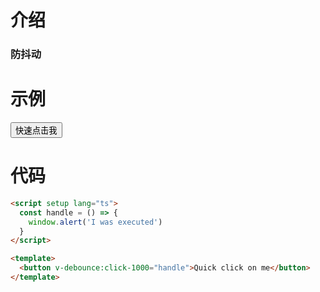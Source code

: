 # 介绍

### 防抖动

# 示例

<script setup>
const handle = () => {
  window.alert('I was executed')
}
</script>

<button v-debounce:click-1000="handle">快速点击我</button>

# 代码

```html
<script setup lang="ts">
  const handle = () => {
    window.alert('I was executed')
  }
</script>

<template>
  <button v-debounce:click-1000="handle">Quick click on me</button>
</template>
```
